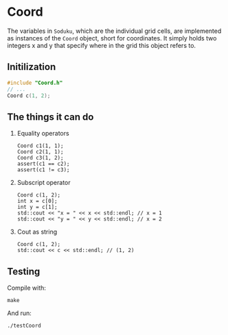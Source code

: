 # Coord
The variables in `Soduku`, which are the individual grid cells, are implemented as instances of the `Coord` object, short for coordinates. It simply holds two integers x and y that specify where in the grid this object refers to.

## Initilization

```c++
#include "Coord.h"
// ...
Coord c(1, 2);
```

## The things it can do

1. Equality operators 
    ```
    Coord c1(1, 1);
    Coord c2(1, 1);
    Coord c3(1, 2);
    assert(c1 == c2); 
    assert(c1 != c3);
    ```

2. Subscript operator
    ```
    Coord c(1, 2);
    int x = c[0];
    int y = c[1];
    std::cout << "x = " << x << std::endl; // x = 1
    std::cout << "y = " << y << std::endl; // x = 2
    ```
3. Cout as string
    ```
    Coord c(1, 2);
    std::cout << c << std::endl; // (1, 2)
    ```

## Testing
Compile with:

```
make
```

And run:

```
./testCoord
```
